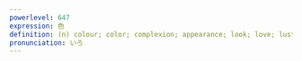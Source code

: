 ```yaml
---
powerlevel: 647
expression: 色
definition: (n) colour; color; complexion; appearance; look; love; lust; sensuality; love affair; lover; kind; type; variety; (P)
pronunciation: いろ
---
```

